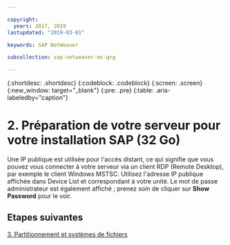 ```yaml
---

copyright:
  years: 2017, 2019
lastupdated: "2019-03-01"

keywords: SAP NetWeaver

subcollection: sap-netweaver-ms-qrg

---
```


{:shortdesc: .shortdesc}
{:codeblock: .codeblock}
{:screen: .screen}
{:new_window: target="_blank"}
{:pre: .pre}
{:table: .aria-labeledby="caption"}

# 2. Préparation de votre serveur pour votre installation SAP (32 Go)

Une IP publique est utilisée pour l'accès distant, ce qui signifie que vous pouvez vous connecter à votre serveur via un client RDP (Remote Desktop), par exemple le client Windows MSTSC. Utilisez l'adresse IP publique affichée dans Device List et correspondant à votre unité. Le mot de passe administrateur est également affiché ; prenez soin de cliquer sur **Show Password** pour le voir.

## Etapes suivantes

 [3. Partitionnement et systèmes de fichiers](/docs/infrastructure/sap-netweaver-ms-qrg?topic=sap-netweaver-ms-qrg-partition_32GB)
